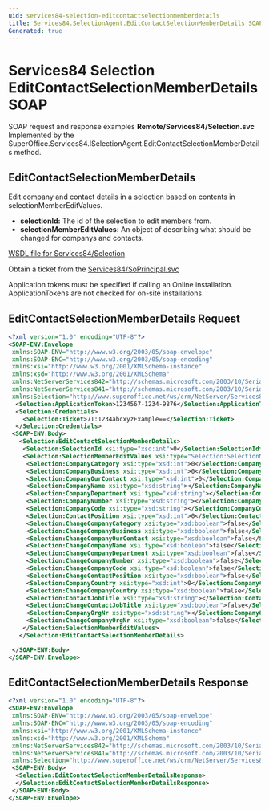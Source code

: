 ```yaml
---
uid: services84-selection-editcontactselectionmemberdetails
title: Services84.SelectionAgent.EditContactSelectionMemberDetails SOAP
Generated: true
---
```


# Services84 Selection EditContactSelectionMemberDetails SOAP

SOAP request and response examples **Remote/Services84/Selection.svc**
Implemented by the <see cref="M:SuperOffice.Services84.ISelectionAgent.EditContactSelectionMemberDetails">SuperOffice.Services84.ISelectionAgent.EditContactSelectionMemberDetails</see> method.

## EditContactSelectionMemberDetails

Edit company and contact details in a selection based on contents in selectionMemberEditValues.

* **selectionId:** The id of the selection to edit members from.
* **selectionMemberEditValues:** An object of <see cref="T:SuperOffice.Services84.SelectionMemberEditValues" /> describing what should be changed for companys and contacts.



[WSDL file for Services84/Selection](../Services84-Selection.md)

Obtain a ticket from the [Services84/SoPrincipal.svc](../SoPrincipal/SoPrincipal.md)

Application tokens must be specified if calling an Online installation. ApplicationTokens are not checked for on-site installations.

## EditContactSelectionMemberDetails Request

```xml
<?xml version="1.0" encoding="UTF-8"?>
<SOAP-ENV:Envelope
 xmlns:SOAP-ENV="http://www.w3.org/2003/05/soap-envelope"
 xmlns:SOAP-ENC="http://www.w3.org/2003/05/soap-encoding"
 xmlns:xsi="http://www.w3.org/2001/XMLSchema-instance"
 xmlns:xsd="http://www.w3.org/2001/XMLSchema"
 xmlns:NetServerServices842="http://schemas.microsoft.com/2003/10/Serialization/Arrays"
 xmlns:NetServerServices841="http://schemas.microsoft.com/2003/10/Serialization/"
 xmlns:Selection="http://www.superoffice.net/ws/crm/NetServer/Services84">
  <Selection:ApplicationToken>1234567-1234-9876</Selection:ApplicationToken>
  <Selection:Credentials>
    <Selection:Ticket>7T:1234abcxyzExample==</Selection:Ticket>
  </Selection:Credentials>
 <SOAP-ENV:Body>
   <Selection:EditContactSelectionMemberDetails>
    <Selection:SelectionId xsi:type="xsd:int">0</Selection:SelectionId>
    <Selection:SelectionMemberEditValues xsi:type="Selection:SelectionMemberEditValues">
     <Selection:CompanyCategory xsi:type="xsd:int">0</Selection:CompanyCategory>
     <Selection:CompanyBusiness xsi:type="xsd:int">0</Selection:CompanyBusiness>
     <Selection:CompanyOurContact xsi:type="xsd:int">0</Selection:CompanyOurContact>
     <Selection:CompanyName xsi:type="xsd:string"></Selection:CompanyName>
     <Selection:CompanyDepartment xsi:type="xsd:string"></Selection:CompanyDepartment>
     <Selection:CompanyNumber xsi:type="xsd:string"></Selection:CompanyNumber>
     <Selection:CompanyCode xsi:type="xsd:string"></Selection:CompanyCode>
     <Selection:ContactPosition xsi:type="xsd:int">0</Selection:ContactPosition>
     <Selection:ChangeCompanyCategory xsi:type="xsd:boolean">false</Selection:ChangeCompanyCategory>
     <Selection:ChangeCompanyBusiness xsi:type="xsd:boolean">false</Selection:ChangeCompanyBusiness>
     <Selection:ChangeCompanyOurContact xsi:type="xsd:boolean">false</Selection:ChangeCompanyOurContact>
     <Selection:ChangeCompanyName xsi:type="xsd:boolean">false</Selection:ChangeCompanyName>
     <Selection:ChangeCompanyDepartment xsi:type="xsd:boolean">false</Selection:ChangeCompanyDepartment>
     <Selection:ChangeCompanyNumber xsi:type="xsd:boolean">false</Selection:ChangeCompanyNumber>
     <Selection:ChangeCompanyCode xsi:type="xsd:boolean">false</Selection:ChangeCompanyCode>
     <Selection:ChangeContactPosition xsi:type="xsd:boolean">false</Selection:ChangeContactPosition>
     <Selection:CompanyCountry xsi:type="xsd:int">0</Selection:CompanyCountry>
     <Selection:ChangeCompanyCountry xsi:type="xsd:boolean">false</Selection:ChangeCompanyCountry>
     <Selection:ContactJobTitle xsi:type="xsd:string"></Selection:ContactJobTitle>
     <Selection:ChangeContactJobTitle xsi:type="xsd:boolean">false</Selection:ChangeContactJobTitle>
     <Selection:CompanyOrgNr xsi:type="xsd:string"></Selection:CompanyOrgNr>
     <Selection:ChangeCompanyOrgNr xsi:type="xsd:boolean">false</Selection:ChangeCompanyOrgNr>
    </Selection:SelectionMemberEditValues>
   </Selection:EditContactSelectionMemberDetails>

 </SOAP-ENV:Body>
</SOAP-ENV:Envelope>

```


## EditContactSelectionMemberDetails Response

```xml
<?xml version="1.0" encoding="UTF-8"?>
<SOAP-ENV:Envelope
 xmlns:SOAP-ENV="http://www.w3.org/2003/05/soap-envelope"
 xmlns:SOAP-ENC="http://www.w3.org/2003/05/soap-encoding"
 xmlns:xsi="http://www.w3.org/2001/XMLSchema-instance"
 xmlns:xsd="http://www.w3.org/2001/XMLSchema"
 xmlns:NetServerServices842="http://schemas.microsoft.com/2003/10/Serialization/Arrays"
 xmlns:NetServerServices841="http://schemas.microsoft.com/2003/10/Serialization/"
 xmlns:Selection="http://www.superoffice.net/ws/crm/NetServer/Services84">
 <SOAP-ENV:Body>
  <Selection:EditContactSelectionMemberDetailsResponse>
  </Selection:EditContactSelectionMemberDetailsResponse>
 </SOAP-ENV:Body>
</SOAP-ENV:Envelope>

```

